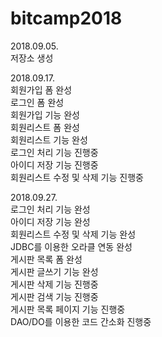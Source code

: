 # bitcamp2018

2018.09.05. <br>
저장소 생성 <br>

2018.09.17. <br>
회원가입 폼 완성 <br>
로그인 폼 완성 <br>
회원가입 기능 완성 <br>
회원리스트 폼 완성 <br>
회원리스트 기능 완성 <br>
로그인 처리 기능 진행중 <br>
아이디 저장 기능 진행중 <br>
회원리스트 수정 및 삭제 기능 진행중 <br>

2018.09.27. <br>
로그인 처리 기능 완성 <br>
아이디 저장 기능 완성 <br>
회원리스트 수정 및 삭제 기능 완성 <br>
JDBC를 이용한 오라클 연동 완성 <br>
게시판 목록 폼 완성 <br>
게시판 글쓰기 기능 완성 <br>
게시판 삭제 기능 진행중 <br>
게시판 검색 기능 진행중 <br>
게시판 목록 페이지 기능 진행중 <br>
DAO/DO를 이용한 코드 간소화 진행중 <br>
